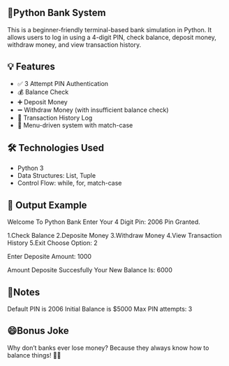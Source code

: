 ## 🏦Python Bank System
This is a beginner-friendly terminal-based bank simulation in Python. It allows users to log in using a 4-digit PIN, check balance, deposit money, withdraw money, and view transaction history.


## 💡 Features
- ✅ 3 Attempt PIN Authentication
- 💰 Balance Check
- ➕ Deposit Money
- ➖ Withdraw Money (with insufficient balance check)
- 📜 Transaction History Log
- 🔄 Menu-driven system with match-case


## 🛠️ Technologies Used
- Python 3
- Data Structures: List, Tuple
- Control Flow: while, for, match-case


## 📸 Output Example
Welcome To Python Bank
Enter Your 4 Digit Pin: 2006
Pin Granted.

1.Check Balance
2.Deposite Money
3.Withdraw Money
4.View Transaction History
5.Exit
Choose Option: 2

Enter Deposite Amount: 1000

Amount Deposite Succesfully
Your New Balance Is: 6000


## 📌Notes
Default PIN is 2006
Initial Balance is $5000
Max PIN attempts: 3


## 😄Bonus Joke
Why don’t banks ever lose money?
Because they always know how to balance things! 🧾💸
